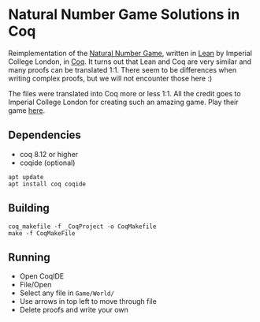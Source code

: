 # Natural Number Game Solutions in Coq

Reimplementation of the [Natural Number Game](https://github.com/ImperialCollegeLondon/natural_number_game),
written in [Lean](https://leanprover.github.io/) by Imperial College London,
in [Coq](https://coq.inria.fr/).
It turns out that Lean and Coq are very similar and many proofs can be translated 1:1.
There seem to be differences when writing complex proofs, but we will not encounter those here :)

The files were translated into Coq more or less 1:1.
All the credit goes to Imperial College London for creating such an amazing game.
Play their game [here](https://www.ma.imperial.ac.uk/~buzzard/xena/natural_number_game/).

## Dependencies

- coq 8.12 or higher
- coqide (optional)

```
apt update
apt install coq coqide
```

## Building

```
coq_makefile -f _CoqProject -o CoqMakefile
make -f CoqMakeFile
```

## Running

- Open CoqIDE
- File/Open
- Select any file in `Game/World/`
- Use arrows in top left to move through file
- Delete proofs and write your own
